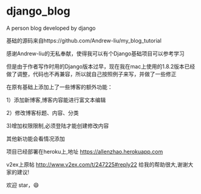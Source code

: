 # django_blog
A person blog developed by django


基础的源码来自https://github.com/Andrew-liu/my_blog_tutorial

感谢Andrew-liu的无私奉献，使得我可以有个Django基础项目可以参考学习

但是由于作者写作时用的Django版本过早，现在我在mac上使用的1.8.2版本已经做了调整，代码也不再兼容，所以就自己按照例子来写，并做了一些修正

在原有基础上添加上了一些博客的额外功能：

1）添加新博客,博客内容能进行富文本编辑

2）修改博客标题、内容、分类

3)增加权限限制,必须登陆才能创建修改内容

其他新功能会看情况添加

项目已经部署在heroku上,地址 https://allenzhao.herokuapp.com 

v2ex上原帖 http://www.v2ex.com/t/247225#reply22 给我的帮助很大,谢谢大家的建议!

欢迎 star，😄


